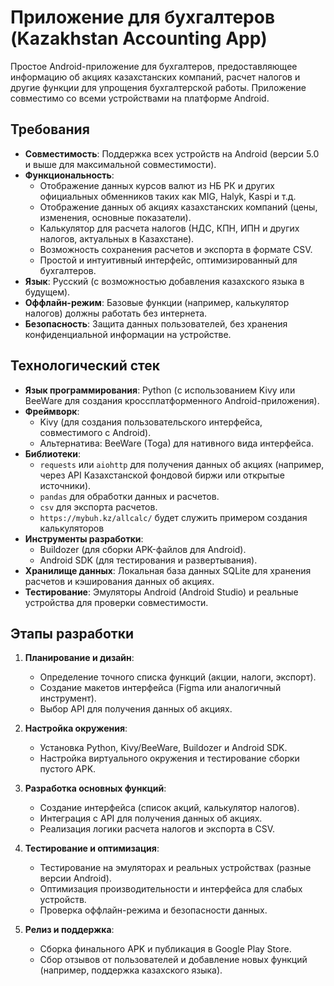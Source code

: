 # Приложение для бухгалтеров (Kazakhstan Accounting App)

Простое Android-приложение для бухгалтеров, предоставляющее информацию об акциях казахстанских компаний, расчет налогов и другие функции для упрощения бухгалтерской работы. Приложение совместимо со всеми устройствами на платформе Android.

## Требования

- **Совместимость**: Поддержка всех устройств на Android (версии 5.0 и выше для максимальной совместимости).
- **Функциональность**:
  - Отображение данных курсов валют из НБ РК и других официальных обменников таких как MIG, Halyk, Kaspi и т.д.
  - Отображение данных об акциях казахстанских компаний (цены, изменения, основные показатели).
  - Калькулятор для расчета налогов (НДС, КПН, ИПН и других налогов, актуальных в Казахстане).
  - Возможность сохранения расчетов и экспорта в формате CSV.
  - Простой и интуитивный интерфейс, оптимизированный для бухгалтеров.
- **Язык**: Русский (с возможностью добавления казахского языка в будущем).
- **Оффлайн-режим**: Базовые функции (например, калькулятор налогов) должны работать без интернета.
- **Безопасность**: Защита данных пользователей, без хранения конфиденциальной информации на устройстве.

## Технологический стек

- **Язык программирования**: Python (с использованием Kivy или BeeWare для создания кроссплатформенного Android-приложения).
- **Фреймворк**:
  - Kivy (для создания пользовательского интерфейса, совместимого с Android).
  - Альтернатива: BeeWare (Toga) для нативного вида интерфейса.
- **Библиотеки**:
  - `requests` или `aiohttp` для получения данных об акциях (например, через API Казахстанской фондовой биржи или открытые источники).
  - `pandas` для обработки данных и расчетов.
  - `csv` для экспорта расчетов.
  - `https://mybuh.kz/allcalc/` будет служить примером создания калькуляторов
- **Инструменты разработки**:
  - Buildozer (для сборки APK-файлов для Android).
  - Android SDK (для тестирования и развертывания).
- **Хранилище данных**: Локальная база данных SQLite для хранения расчетов и кэширования данных об акциях.
- **Тестирование**: Эмуляторы Android (Android Studio) и реальные устройства для проверки совместимости.

## Этапы разработки

1. **Планирование и дизайн**:

   - Определение точного списка функций (акции, налоги, экспорт).
   - Создание макетов интерфейса (Figma или аналогичный инструмент).
   - Выбор API для получения данных об акциях.

2. **Настройка окружения**:

   - Установка Python, Kivy/BeeWare, Buildozer и Android SDK.
   - Настройка виртуального окружения и тестирование сборки пустого APK.

3. **Разработка основных функций**:

   - Создание интерфейса (список акций, калькулятор налогов).
   - Интеграция с API для получения данных об акциях.
   - Реализация логики расчета налогов и экспорта в CSV.

4. **Тестирование и оптимизация**:

   - Тестирование на эмуляторах и реальных устройствах (разные версии Android).
   - Оптимизация производительности и интерфейса для слабых устройств.
   - Проверка оффлайн-режима и безопасности данных.

5. **Релиз и поддержка**:

   - Сборка финального APK и публикация в Google Play Store.
   - Сбор отзывов от пользователей и добавление новых функций (например, поддержка казахского языка).
